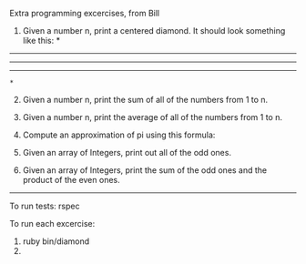Extra programming excercises, from Bill

1. Given a number n, print a centered diamond. It should look something like this:
    *
  * * *
* * * * *
  * * *
    *

2. Given a number n, print the sum of all of the numbers from 1 to n.

3. Given a number n, print the average of all of the numbers from 1 to n.

4. Compute an approximation of pi using this formula:

5. Given an array of Integers, print out all of the odd ones.

6. Given an array of Integers, print the sum of the odd ones and the product of the even ones.


----

To run tests: rspec 

To run each excercise: 
  1. ruby bin/diamond
  2. 